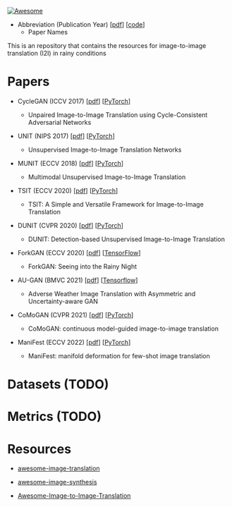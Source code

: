 [![Awesome](https://awesome.re/badge.svg)](https://awesome.re)

* Abbreviation (Publication Year) [[pdf]()] [[code]()]
  * Paper Names

This is an repository that contains the resources for image-to-image translation (I2I) in rainy conditions

# Papers

* CycleGAN (ICCV 2017) [[pdf](https://openaccess.thecvf.com/content_ICCV_2017/papers/Zhu_Unpaired_Image-To-Image_Translation_ICCV_2017_paper.pdf)] [[PyTorch](https://github.com/junyanz/pytorch-CycleGAN-and-pix2pix)]
  * Unpaired Image-to-Image Translation using Cycle-Consistent Adversarial Networks

* UNIT (NIPS 2017) [[pdf](https://arxiv.org/pdf/1703.00848.pdf)] [[PyTorch](https://github.com/mingyuliutw/UNIT)]
  * Unsupervised Image-to-Image Translation Networks

* MUNIT (ECCV 2018) [[pdf](https://arxiv.org/abs/1804.04732)] [[PyTorch](https://github.com/nvlabs/MUNIT)]
  * Multimodal Unsupervised Image-to-Image Translation
  
* TSIT (ECCV 2020) [[pdf](https://arxiv.org/pdf/2007.12072.pdf)] [[PyTorch](https://github.com/EndlessSora/TSIT)]
  * TSIT: A Simple and Versatile Framework for Image-to-Image Translation
  
* DUNIT (CVPR 2020) [[pdf](https://openaccess.thecvf.com/content_CVPR_2020/papers/Bhattacharjee_DUNIT_Detection-Based_Unsupervised_Image-to-Image_Translation_CVPR_2020_paper.pdf)] [[PyTorch](https://github.com/IVRL/Dunit)]
  * DUNIT: Detection-based Unsupervised Image-to-Image Translation
  
* ForkGAN (ECCV 2020) [[pdf](https://www.ecva.net/papers/eccv_2020/papers_ECCV/papers/123480154.pdf)] [[TensorFlow](https://github.com/zhengziqiang/ForkGAN)]
  * ForkGAN: Seeing into the Rainy Night
 
* AU-GAN (BMVC 2021) [[pdf](https://arxiv.org/pdf/2112.04283.pdf)] [[Tensorflow](https://github.com/jgkwak95/AU-GAN)]
  * Adverse Weather Image Translation with Asymmetric and Uncertainty-aware GAN

* CoMoGAN (CVPR 2021) [[pdf](https://openaccess.thecvf.com/content/CVPR2021/papers/Pizzati_CoMoGAN_Continuous_Model-Guided_Image-to-Image_Translation_CVPR_2021_paper.pdf)] [[PyTorch](https://github.com/astra-vision/CoMoGAN)]
  * CoMoGAN: continuous model-guided image-to-image translation

* ManiFest (ECCV 2022) [[pdf](https://arxiv.org/pdf/2111.13681v3.pdf)] [[PyTorch](https://github.com/astra-vision/ManiFest)]
  * ManiFest: manifold deformation for few-shot image translation

  
# Datasets (TODO)


# Metrics (TODO)

# Resources
* [awesome-image-translation](https://github.com/weihaox/awesome-image-translation)

* [awesome-image-synthesis](https://github.com/Victarry/awesome-image-synthesis)

* [Awesome-Image-to-Image-Translation](https://github.com/ShenZheng2000/Awesome-Image-to-Image-Translation)
